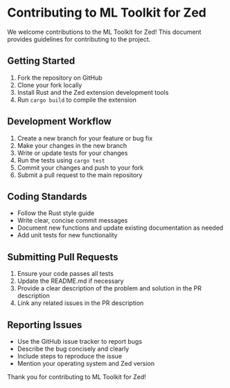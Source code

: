 # Contributing to ML Toolkit for Zed

We welcome contributions to the ML Toolkit for Zed! This document provides guidelines for contributing to the project.

## Getting Started

1. Fork the repository on GitHub
2. Clone your fork locally
3. Install Rust and the Zed extension development tools
4. Run `cargo build` to compile the extension

## Development Workflow

1. Create a new branch for your feature or bug fix
2. Make your changes in the new branch
3. Write or update tests for your changes
4. Run the tests using `cargo test`
5. Commit your changes and push to your fork
6. Submit a pull request to the main repository

## Coding Standards

- Follow the Rust style guide
- Write clear, concise commit messages
- Document new functions and update existing documentation as needed
- Add unit tests for new functionality

## Submitting Pull Requests

1. Ensure your code passes all tests
2. Update the README.md if necessary
3. Provide a clear description of the problem and solution in the PR description
4. Link any related issues in the PR description

## Reporting Issues

- Use the GitHub issue tracker to report bugs
- Describe the bug concisely and clearly
- Include steps to reproduce the issue
- Mention your operating system and Zed version

Thank you for contributing to ML Toolkit for Zed!

